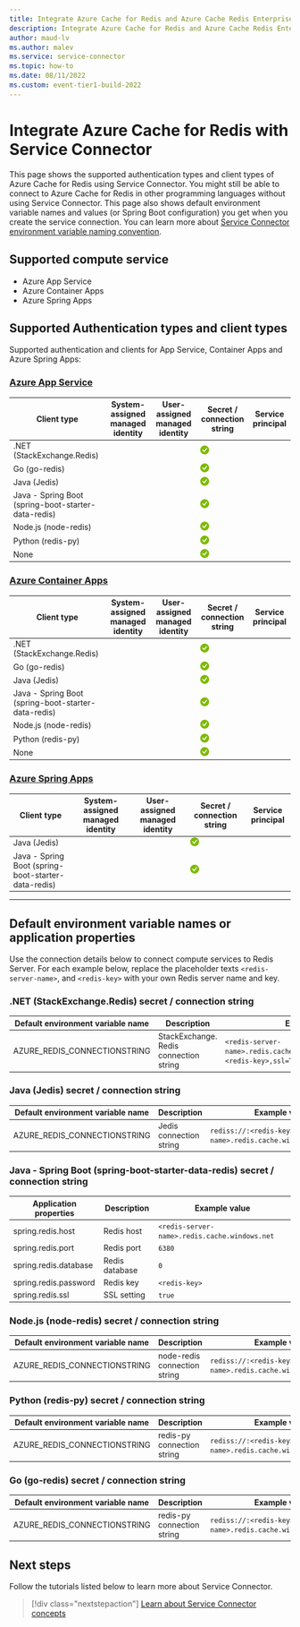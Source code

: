 ```yaml
---
title: Integrate Azure Cache for Redis and Azure Cache Redis Enterprise with Service Connector
description: Integrate Azure Cache for Redis and Azure Cache Redis Enterprise into your application with Service Connector
author: maud-lv
ms.author: malev
ms.service: service-connector
ms.topic: how-to
ms.date: 08/11/2022
ms.custom: event-tier1-build-2022
---
```


# Integrate Azure Cache for Redis with Service Connector

This page shows the supported authentication types and client types of Azure Cache for Redis using Service Connector. You might still be able to connect to Azure Cache for Redis in other programming languages without using Service Connector. This page also shows default environment variable names and values (or Spring Boot configuration) you get when you create the service connection. You can learn more about [Service Connector environment variable naming convention](concept-service-connector-internals.md).

## Supported compute service

- Azure App Service
- Azure Container Apps
- Azure Spring Apps

## Supported Authentication types and client types

Supported authentication and clients for App Service, Container Apps and Azure Spring Apps:

### [Azure App Service](#tab/app-service)

| Client type                                         | System-assigned managed identity | User-assigned managed identity | Secret / connection string           | Service principal |
|-----------------------------------------------------|----------------------------------|--------------------------------|--------------------------------------|-------------------|
| .NET (StackExchange.Redis)                          |                                  |                                | ![yes icon](./media/green-check.png) |                   |
| Go (go-redis)                                       |                                  |                                | ![yes icon](./media/green-check.png) |                   |
| Java (Jedis)                                        |                                  |                                | ![yes icon](./media/green-check.png) |                   |
| Java - Spring Boot (spring-boot-starter-data-redis) |                                  |                                | ![yes icon](./media/green-check.png) |                   |
| Node.js (node-redis)                                |                                  |                                | ![yes icon](./media/green-check.png) |                   |
| Python (redis-py)                                   |                                  |                                | ![yes icon](./media/green-check.png) |                   |
| None                                                |                                  |                                | ![yes icon](./media/green-check.png) |                   |

### [Azure Container Apps](#tab/container-apps)

| Client type                                         | System-assigned managed identity | User-assigned managed identity | Secret / connection string           | Service principal |
|-----------------------------------------------------|----------------------------------|--------------------------------|--------------------------------------|-------------------|
| .NET (StackExchange.Redis)                          |                                  |                                | ![yes icon](./media/green-check.png) |                   |
| Go (go-redis)                                       |                                  |                                | ![yes icon](./media/green-check.png) |                   |
| Java (Jedis)                                        |                                  |                                | ![yes icon](./media/green-check.png) |                   |
| Java - Spring Boot (spring-boot-starter-data-redis) |                                  |                                | ![yes icon](./media/green-check.png) |                   |
| Node.js (node-redis)                                |                                  |                                | ![yes icon](./media/green-check.png) |                   |
| Python (redis-py)                                   |                                  |                                | ![yes icon](./media/green-check.png) |                   |
| None                                                |                                  |                                | ![yes icon](./media/green-check.png) |                   |

### [Azure Spring Apps](#tab/spring-apps)

| Client type                                         | System-assigned managed identity | User-assigned managed identity | Secret / connection string           | Service principal |
|-----------------------------------------------------|----------------------------------|--------------------------------|--------------------------------------|-------------------|
| Java (Jedis)                                        |                                  |                                | ![yes icon](./media/green-check.png) |                   |
| Java - Spring Boot (spring-boot-starter-data-redis) |                                  |                                | ![yes icon](./media/green-check.png) |                   |

---

## Default environment variable names or application properties

Use the connection details below to connect compute services to Redis Server. For each example below, replace the placeholder texts `<redis-server-name>`, and `<redis-key>` with your own Redis server name and key.

### .NET (StackExchange.Redis) secret / connection string

| Default environment variable name | Description                            | Example value                                                                                      |
|-----------------------------------|----------------------------------------|----------------------------------------------------------------------------------------------------|
| AZURE_REDIS_CONNECTIONSTRING      | StackExchange. Redis connection string | `<redis-server-name>.redis.cache.windows.net:6380,password=<redis-key>,ssl=True,defaultDatabase=0` |

### Java (Jedis) secret / connection string

| Default environment variable name | Description             | Example value                                                              |
|-----------------------------------|-------------------------|----------------------------------------------------------------------------|
| AZURE_REDIS_CONNECTIONSTRING      | Jedis connection string | `rediss://:<redis-key>@<redis-server-name>.redis.cache.windows.net:6380/0` |

### Java - Spring Boot (spring-boot-starter-data-redis) secret / connection string

| Application properties | Description    | Example value                                 |
|------------------------|----------------|-----------------------------------------------|
| spring.redis.host      | Redis host     | `<redis-server-name>.redis.cache.windows.net` |
| spring.redis.port      | Redis port     | `6380`                                        |
| spring.redis.database  | Redis database | `0`                                           |
| spring.redis.password  | Redis key      | `<redis-key>`                                 |
| spring.redis.ssl       | SSL setting    | `true`                                        |

### Node.js (node-redis) secret / connection string

| Default environment variable name | Description                  | Example value                                                              |
|-----------------------------------|------------------------------|----------------------------------------------------------------------------|
| AZURE_REDIS_CONNECTIONSTRING      | node-redis connection string | `rediss://:<redis-key>@<redis-server-name>.redis.cache.windows.net:6380/0` |

### Python (redis-py) secret / connection string

| Default environment variable name | Description                | Example value                                                              |
|-----------------------------------|----------------------------|----------------------------------------------------------------------------|
| AZURE_REDIS_CONNECTIONSTRING      | redis-py connection string | `rediss://:<redis-key>@<redis-server-name>.redis.cache.windows.net:6380/0` |

### Go (go-redis) secret / connection string

| Default environment variable name | Description                | Example value                                                              |
|-----------------------------------|----------------------------|----------------------------------------------------------------------------|
| AZURE_REDIS_CONNECTIONSTRING      | redis-py connection string | `rediss://:<redis-key>@<redis-server-name>.redis.cache.windows.net:6380/0` |

## Next steps

Follow the tutorials listed below to learn more about Service Connector.

> [!div class="nextstepaction"]
> [Learn about Service Connector concepts](./concept-service-connector-internals.md)
